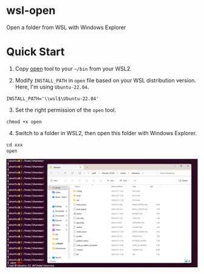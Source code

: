 # wsl-open
Open a folder from WSL with Windows Explorer

# Quick Start

1. Copy [open](./open) tool to your `~/bin` from your WSL2.

2. Modify `INSTALL_PATH` in `open` file based on your WSL distribution version. Here, I'm using `Ubuntu-22.04`.

```
INSTALL_PATH='\\wsl$\Ubuntu-22.04'
```

3. Set the right permission of the `open` tool.

```
chmod +x open
```

4. Switch to a folder in WSL2, then open this folder with Windows Explorer.

```
cd xxx
open
```

![](Snipaste_2024-06-13_17-12-33.png)
